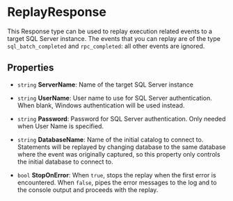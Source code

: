 # ReplayResponse

This Response type can be used to replay execution related events to a target SQL Server instance. The events that you can replay are of the type `sql_batch_completed` and `rpc_completed`: all other events are ignored.

## Properties

* `string` **ServerName**: Name of the target SQL Server instance

* `string` **UserName**: User name to use for SQL Server authentication. When blank, Windows authentication will be used instead.

* `string` **Password**: Password for SQL Server authentication. Only needed when User Name is specified.

* `string` **DatabaseName**: Name of the initial catalog to connect to. Statements will be replayed by changing database to the same database where the event was originally captured, so this property only controls the initial database to connect to.

* `bool` **StopOnError**: When `true`, stops the replay when the first error is encountered. When `false`, pipes the error messages to the log and to the console output and proceeds with the replay.
